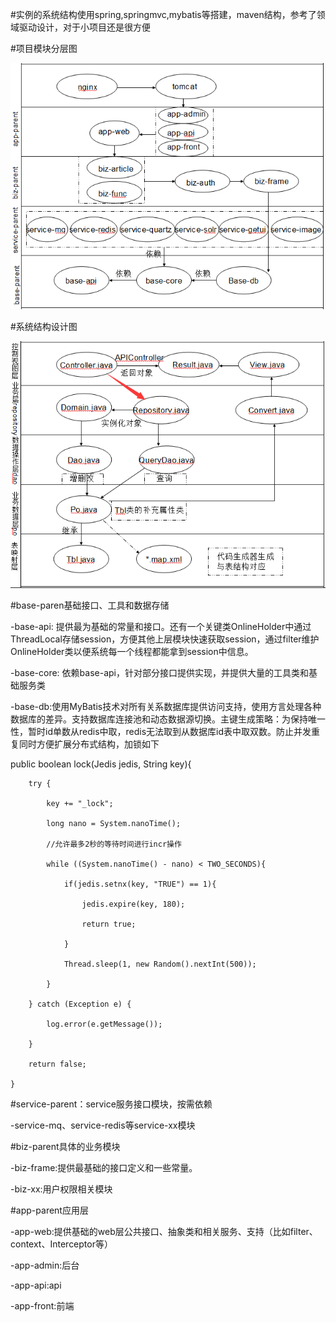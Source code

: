 #实例的系统结构使用spring,springmvc,mybatis等搭建，maven结构，参考了领域驱动设计，对于小项目还是很方便

#项目模块分层图

![image](https://github.com/fuhaodashu/pai/blob/master/pai-tools/image/module.png)

#系统结构设计图

![image](https://github.com/fuhaodashu/pai/blob/master/pai-tools/image/code.png)

#base-paren基础接口、工具和数据存储

-base-api:
 提供最为基础的常量和接口。还有一个关键类OnlineHolder中通过ThreadLocal<HttpSession>存储session，方便其他上层模块快速获取session，通过filter维护OnlineHolder类以便系统每一个线程都能拿到session中信息。

-base-core:
 依赖base-api，针对部分接口提供实现，并提供大量的工具类和基础服务类

-base-db:使用MyBatis技术对所有关系数据库提供访问支持，使用方言处理各种数据库的差异。支持数据库连接池和动态数据源切换。主键生成策略：为保持唯一性，暂时id单数从redis中取，redis无法取到从数据库id表中取双数。防止并发重复同时方便扩展分布式结构，加锁如下

public boolean lock(Jedis jedis, String key){

		try {
  
			key += "_lock";
   
			long nano = System.nanoTime();
   
			//允许最多2秒的等待时间进行incr操作
   
			while ((System.nanoTime() - nano) < TWO_SECONDS){
   
				if(jedis.setnx(key, "TRUE") == 1){
    
					jedis.expire(key, 180);
     
					return true;
     
				}
    
				Thread.sleep(1, new Random().nextInt(500));  
    
			}
   
		} catch (Exception e) {
  
			log.error(e.getMessage());
   
		}
  
		return false;
  
	}

#service-parent：service服务接口模块，按需依赖

-service-mq、service-redis等service-xx模块

#biz-parent具体的业务模块

-biz-frame:提供最基础的接口定义和一些常量。

-biz-xx:用户权限相关模块

#app-parent应用层

-app-web:提供基础的web层公共接口、抽象类和相关服务、支持（比如filter、context、Interceptor等）

-app-admin:后台

-app-api:api

-app-front:前端
